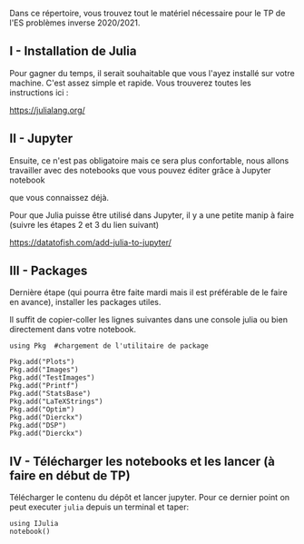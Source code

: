Dans ce répertoire, vous trouvez tout le matériel nécessaire pour le TP de l'ES problèmes inverse 2020/2021.

## I - Installation de Julia


Pour gagner du temps, il serait souhaitable que vous l'ayez installé sur votre machine. C'est assez simple et rapide. Vous trouverez toutes les instructions ici :

https://julialang.org/

## II - Jupyter

Ensuite, ce n'est pas obligatoire mais ce sera plus confortable, nous allons travailler avec des notebooks que vous pouvez éditer grâce à Jupyter notebook

que vous connaissez déjà.

Pour que Julia puisse être utilisé dans Jupyter, il y a une petite manip à faire (suivre les étapes  2 et 3 du lien suivant)

https://datatofish.com/add-julia-to-jupyter/

## III - Packages

Dernière étape (qui pourra être faite mardi mais il est préférable de le faire en avance), installer les packages utiles.

Il suffit de copier-coller les lignes suivantes dans une console julia ou bien directement dans votre notebook.

```
using Pkg  #chargement de l'utilitaire de package

Pkg.add("Plots")
Pkg.add("Images")
Pkg.add("TestImages")
Pkg.add("Printf")
Pkg.add("StatsBase")
Pkg.add("LaTeXStrings")
Pkg.add("Optim")
Pkg.add("Dierckx")
Pkg.add("DSP")
Pkg.add("Dierckx")
```

## IV - Télécharger les notebooks et les lancer (à faire en début de TP)
Télécharger le contenu du dépôt et lancer jupyter.
Pour ce dernier point on peut executer `julia` depuis un terminal et taper:
```
using IJulia
notebook()
```


